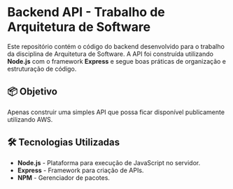 # Backend API - Trabalho de Arquitetura de Software

Este repositório contém o código do backend desenvolvido para o trabalho da disciplina de Arquitetura de Software. A API foi construída utilizando **Node.js** com o framework **Express** e segue boas práticas de organização e estruturação de código.

## 📦 Objetivo

Apenas construir uma simples API que possa ficar disponível publicamente utilizando AWS.

## 🛠️ Tecnologias Utilizadas

- **Node.js** - Plataforma para execução de JavaScript no servidor.
- **Express** - Framework para criação de APIs.
- **NPM** - Gerenciador de pacotes.
